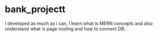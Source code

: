 # bank_projectt
I developed as much as i can, I learn what is MERN concepts and also understand what is page routing and how to connect DB..  
